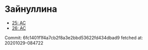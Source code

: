 # Зайнуллина
- [25: AC](25.md)
- [26: AC](26.md)

Commit: 6fc1401f1f4a7cb2f8a3e2bbd53622fd434dbad9
 fetched at: 20201029-084722
